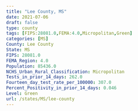 ```yaml
---
title: "Lee County, MS"
date: 2021-07-06
draft: false
type: county
tags: [FIPS:28081.0,FEMA:4.0,Micropolitan,Green]
categories: [MS]
County: Lee County
State: MS
FIPS: 28081.0
FEMA_Region: 4.0
Population: 85436.0
NCHS_Urban_Rural_Classification: Micropolitan
Tests_in_prior_14_days: 262.0
Fourteen_day_test_rate_per_100000: 307.0
Percent_Positivity_in_prior_14_days: 0.046
Level: Green
url: /states/MS/lee-county
---
```



